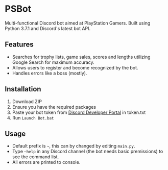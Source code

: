 # PSBot
 Multi-functional Discord bot aimed at PlayStation Gamers.
 Built using Python 3.7.1 and Discord's latest bot API.

## Features
* Searches for trophy lists, game sales, scores and lengths utilizing Google Search for maximum accuracy.
* Allows users to register and become recognized by the bot.
* Handles errors like a boss (mostly).

## Installation
1. Download ZIP
2. Ensure you have the required packages
3. Paste your bot token from [Discord Developer Portal](https://discordapp.com/developers/applications/) in token.txt
4. Run `Launch Bot.bat`

## Usage
* Default prefix is `~`, this can by changed by editing `main.py`.
* Type `~help` in any Discord channel (the bot needs basic premissions) to see the command list.
* All errors are printed to console.
